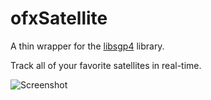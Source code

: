 ofxSatellite
============

A thin wrapper for the [libsgp4](http://www.danrw.com/sgp4/) library.

Track all of your favorite satellites in real-time.

![Screenshot](https://github.com/bakercp/ofxSatellite/raw/master/screen.png)
